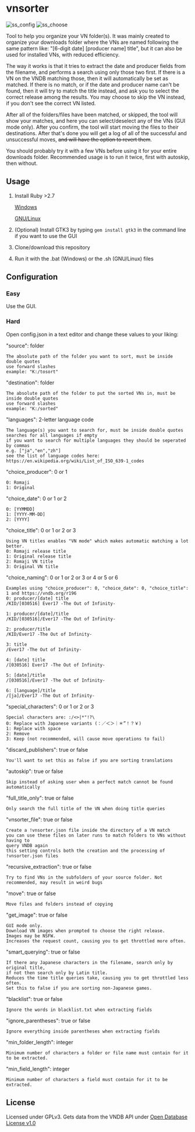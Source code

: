 # vnsorter

![ss_config](https://user-images.githubusercontent.com/78761720/152635081-c5362f4b-86c5-4b90-8600-24a9477c2620.png)
![ss_choose](https://user-images.githubusercontent.com/78761720/152635083-86173e93-ed44-4584-8864-ebb512ae9443.png)


Tool to help you organize your VN folder(s). It was mainly created to organize your downloads folder where the VNs are named following the same pattern like: "[6-digit date] [producer name] title", but it can also be used for installed VNs, with reduced efficiency.

The way it works is that it tries to extract the date and producer fields from the filename, and performs a search using only those two first. If there is a VN on the VNDB matching those, then it will automatically be set as matched. If there is no match, or if the date and producer name can't be found, then it will try to match the title instead, and ask you to select the correct release among the results. You may choose to skip the VN instead, if you don't see the correct VN listed.

After all of the folders/files have been matched, or skipped, the tool will show your matches, and here you can select/deselect any of the VNs (GUI mode only). After you confirm, the tool will start moving the files to their destinations. After that's done you will get a log of all of the successful and unsuccessful moves, ~~and will have the option to revert them~~.

You should probably try it with a few VNs before using it for your entire downloads folder. Recommended usage is to run it twice, first with autoskip, then without.

## Usage

1. Install Ruby >2.7

   [Windows](https://rubyinstaller.org/downloads/) 
   
   [GNU/Linux](https://www.ruby-lang.org/en/documentation/installation/)
   

2. (Optional) Install GTK3 by typing `gem install gtk3` in the command line if you want to use the GUI

3. Clone/download this repository

4. Run it with the .bat (Windows) or the .sh (GNU/Linux) files

## Configuration

### Easy

Use the GUI.

### Hard

Open config.json in a text editor and change these values to your liking:

"source": folder

    The absolute path of the folder you want to sort, must be inside double quotes
    use forward slashes
    example: "K:/tosort"

"destination": folder

    The absolute path of the folder to put the sorted VNs in, must be inside double quotes
    use forward slashes
    example: "K:/sorted"

"languages": 2-letter language code

    The language(s) you want to search for, must be inside double quotes
    searches for all languages if empty
    if you want to search for multiple languages they should be seperated by commas
    e.g. ["ja","en","zh"]
    see the list of language codes here: https://en.wikipedia.org/wiki/List_of_ISO_639-1_codes

"choice_producer": 0 or 1

    0: Romaji
    1: Original

"choice_date": 0 or 1 or 2

    0: [YYMMDD]
    1: [YYYY-MM-DD]
    2: [YYYY]

"choice_title": 0 or 1 or 2 or 3

    Using VN titles enables "VN mode" which makes automatic matching a lot better.
    0: Romaji release title
    1: Original release title
    2: Romaji VN title
    3: Original VN title

"choice_naming": 0 or 1 or 2 or 3 or 4 or 5 or 6

    Examples using "choice_producer": 0, "choice_date": 0, "choice_title": 1 and https://vndb.org/r196
    0: producer/[date] title
    /KID/[030516] Ever17 -The Out of Infinity-

    1: producer/[date]/title
    /KID/[030516]/Ever17 -The Out of Infinity-

    2: producer/title
    /KID/Ever17 -The Out of Infinity-

    3: title
    /Ever17 -The Out of Infinity-

    4: [date] title
    /[030516] Ever17 -The Out of Infinity-

    5: [date]/title
    /[030516]/Ever17 -The Out of Infinity-

    6: [language]/title
    /[ja]/Ever17 -The Out of Infinity-

"special_characters": 0 or 1 or 2 or 3

    Special characters are: :/<>|*"!?\
    0: Replace with Japanese variants (：／＜＞｜＊”！？￥)
    1: Replace with space
    2: Remove
    3: Keep (not recommended, will cause move operations to fail)

"discard_publishers": true or false

    You'll want to set this as false if you are sorting translations

"autoskip": true or false

    Skip instead of asking user when a perfect match cannot be found automatically

"full_title_only": true or false

    Only search the full title of the VN when doing title queries

"vnsorter_file": true or false

    Create a !vnsorter.json file inside the directory of a VN match
    you can use these files on later runs to match folders to VNs without having to
    query VNDB again
    this setting controls both the creation and the processing of !vnsorter.json files

"recursive_extraction": true or false

    Try to find VNs in the subfolders of your source folder. Not recommended, may result in weird bugs

"move": true or false

    Move files and folders instead of copying

"get_image": true or false

    GUI mode only.
    Download VN images when prompted to choose the right release.
    Images may be NSFW.
    Increases the request count, causing you to get throttled more often.

"smart_querying": true or false

    If there any Japanese characters in the filename, search only by original title,
    if not then search only by Latin title.
    Reduces the time title queries take, causing you to get throttled less often.
    Set this to false if you are sorting non-Japanese games.

"blacklist": true or false

    Ignore the words in blacklist.txt when extracting fields

"ignore_parentheses": true or false

    Ignore everything inside parentheses when extracting fields

"min_folder_length": integer

    Minimum number of characters a folder or file name must contain for it to be extracted.

"min_field_length": integer

    Minimum number of characters a field must contain for it to be extracted.

## License

Licensed under GPLv3. Gets data from the VNDB API under [Open Database License v1.0](https://opendatacommons.org/licenses/odbl/1-0/)
